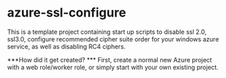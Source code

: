 # azure-ssl-configure
This is a template project containing start up scripts to disable ssl 2.0, ssl3.0, configure recommended cipher suite order for your windows azure service, as well as disabling RC4 ciphers.

***How did it get created? ***
First, create a normal new Azure project with a web role/worker role, or simply start with your own existing project.

